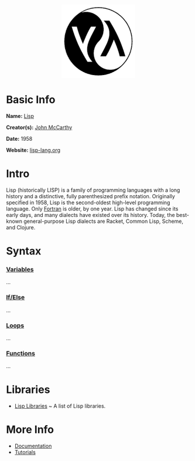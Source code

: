<p align="center"><img width="200" height="200" src="https://github.com/jgphilpott/babel/blob/main/Lisp/logo.png"></p>

# Basic Info

**Name:** [Lisp](https://en.wikipedia.org/wiki/Lisp_(programming_language))

**Creator(s):** [John McCarthy](https://en.wikipedia.org/wiki/John_McCarthy_(computer_scientist))

**Date:** 1958

**Website:** [lisp-lang.org](https://lisp-lang.org)

# Intro

Lisp (historically LISP) is a family of programming languages with a long history and a distinctive, fully parenthesized prefix notation. Originally specified in 1958, Lisp is the second-oldest high-level programming language. Only [Fortran](https://github.com/jgphilpott/babel/blob/main/Fortran/README.md) is older, by one year. Lisp has changed since its early days, and many dialects have existed over its history. Today, the best-known general-purpose Lisp dialects are Racket, Common Lisp, Scheme, and Clojure.

# Syntax

### [Variables](https://www.tutorialspoint.com/lisp/lisp_variables.htm)

...

### [If/Else](https://www.tutorialspoint.com/lisp/lisp_decisions.htm)

...

### [Loops](https://www.tutorialspoint.com/lisp/lisp_loops.htm)

...

### [Functions](https://www.tutorialspoint.com/lisp/lisp_functions.htm)

...

# Libraries

 - [Lisp Libraries](https://common-lisp.net/libraries) ~ A list of Lisp libraries.

# More Info

 - [Documentation](https://lisp-lang.org/learn)
 - [Tutorials](https://www.tutorialspoint.com/lisp/index.htm)
